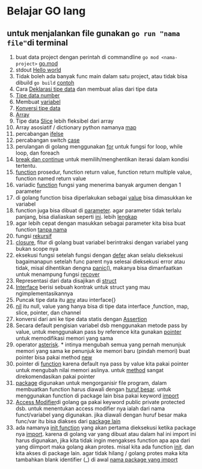 # Belajar GO lang

## untuk menjalankan file gunakan ```go run "nama file"```di terminal

1. buat data project dengan perintah di commandline ```go mod <nama-project>```  [go.mod](go.mod)
2. stdout [Hello world](helloworld.go)
3. Tidak boleh ada banyak func main dalam satu project, atau tidak bisa dibuild ```go build``` [contoh](sample.go)
4. Cara [Deklarasi tipe data](typeDeclaration.go) dan membuat alias dari tipe data
5. [Tipe data number](number.go)
6. Membuat [variabel](variable.go)
7. [Konversi tipe data](datatypeconversion.go)
8. [Array](arya.go)
9. Tipe data [Slice](sliceAlterArya.go) lebih fleksibel dari array
10. Array asosiatif / dictionary python namanya [map](map.go)
11. percabangan [ifelse](ifelse.go)
12. percabangan switch [case](switch.go)
13. perulangan di golang menggunakan [for](for.go) untuk fungsi for loop, while loop, dan foreach
14. [break dan continue](breakAndContinue.go) untuk memilih/menghentikan iterasi dalam kondisi tertentu.
15. [function](function.go) prosedur, function return value, function return multiple value, function named return value
16. variadic [function](variadicFuncion.go) fungsi yang menerima banyak argumen dengan 1 parameter
17. di golang function bisa diperlakukan sebagai [value](functionValue.go) bisa dimasukkan ke variabel
18. function juga bisa dibuat di [parameter](functionAsParameter.go).
agar parameter tidak terlalu panjang, bisa dialiaskan seperti [ini](functionAsParameter2.go). lebih [lengkap](typeDeclaration.go)
19. agar lebih cepat dengan masukkan sebagai parameter kita bisa buat function [tanpa nama](anonymusFunction.go)
20. fungsi [rekursif](recursiveFunction.go)
21. [closure](closure.go), fitur di golang buat variabel berintraksi dengan variabel yang bukan scope nya
22. eksekusi fungsi setelah fungsi dengan [defer](defer.go) akan selalu dieksekusi bagaimanapun setelah func parent nya selesai dieksekusi error atau tidak, misal dihentikan dengna [panic()](panic.go), makanya bisa dimanfaatkan untuk menampung fungsi [recover](recover.go)
23. Representasi dari data disajikan di [struct](struct.go)
24. [Interface](interface.go) berisi sebuah kontrak untuk struct yang mau ngimplementasikannya
25. Puncak tipe data itu [any](aniani.go) atau interface{}
26. [nil](nil.go) itu null, value yang hanya bisa di tipe data interface ,function, map, slice, pointer, dan channel
27. konversi dari ani ke tipe data statis dengan [Assertion](typeAssertions.go)
28. Secara default pengisian variabel dsb menggunakan metode pass by value, untuk menggunakan pass by reference kita gunakan [pointer](pointer.go) untuk memodifikasi memori yang sama
29. operator [asterisk](pointer.go). * intinya mengubah semua yang pernah menunjuk memori yang sama ke  penunjuk ke memori baru (pindah memori)
buat pointer bisa pakai method [new](new.go)
30. pointer di [function](pointerFunction.go) karena default nya pass by value kita pakai pointer untuk mengubah nilai memori aslinya. untuk [method](pointerMethod.go) sangat direkomendasikan pakai pointer
31. [package](helper/helper.go) digunakan untuk mengorganisir file program, dalam membuatkan function harus diawali dengan [huruf besar](helper/helper.go). untuk menggunakan function di package lain bisa pakai keyword [import](import.go)
32. [Access Modifier](helper/helper.go)di golang ga pakai keyword public private protected dsb. untuk menentukan access modifier nya ialah dari nama funct/variabel yang digunakan.
jika diawali dengan huruf besar maka func/var itu bisa diakses dari [package lain](import.go)
33. ada namanya [init function](database/mysql.go) yang akan pertama dieksekusi ketika package nya [import](init.go). karena di golang var yang dibuat atau dalam hal ini import ini harus digunakan, jika kita tidak ingin mengakses function apa apa dari yang diimport maka golang akan protes. misal kita ada function [init](internal/internal.go). dan kita akses di package lain. agar tidak hilang / golang protes maka kita tambahkan blank identifier (_)  di awal [nama package yang import](init.go)
